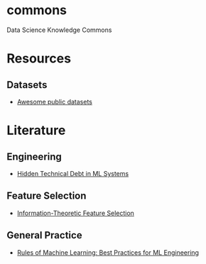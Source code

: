 # commons
Data Science Knowledge Commons

# Resources

## Datasets

- [Awesome public datasets](https://github.com/awesomedata/awesome-public-datasets)

# Literature

## Engineering

- [Hidden Technical Debt in ML Systems](https://papers.nips.cc/paper/5656-hidden-technical-debt-in-machine-learning-systems.pdf)

## Feature Selection

- [Information-Theoretic Feature Selection](http://www.jmlr.org/papers/volume13/brown12a/brown12a.pdf)

## General Practice

- [Rules of Machine Learning: Best Practices for ML Engineering](http://martin.zinkevich.org/rules_of_ml/rules_of_ml.pdf)
